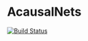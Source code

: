 # AcausalNets

[![Build Status](https://travis-ci.org/mikegpl/AcausalNets.jl.svg?branch=master)](https://travis-ci.org/mikegpl/AcausalNets.jl)

